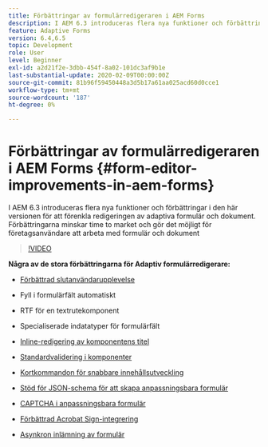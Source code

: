 ```yaml
---
title: Förbättringar av formulärredigeraren i AEM Forms
description: I AEM 6.3 introduceras flera nya funktioner och förbättringar i den här versionen för att förenkla redigeringen av adaptiva formulär och dokument. Förbättringarna minskar time to market och gör det möjligt för företagsanvändare att arbeta med formulär och dokument
feature: Adaptive Forms
version: 6.4,6.5
topic: Development
role: User
level: Beginner
exl-id: a2d21f2e-3dbb-454f-8a02-101dc3af9b1e
last-substantial-update: 2020-02-09T00:00:00Z
source-git-commit: 81b96f59450448a3d5b17a61aa025acd60d0cce1
workflow-type: tm+mt
source-wordcount: '187'
ht-degree: 0%

---
```


# Förbättringar av formulärredigeraren i AEM Forms {#form-editor-improvements-in-aem-forms}

I AEM 6.3 introduceras flera nya funktioner och förbättringar i den här versionen för att förenkla redigeringen av adaptiva formulär och dokument. Förbättringarna minskar time to market och gör det möjligt för företagsanvändare att arbeta med formulär och dokument

>[!VIDEO](https://video.tv.adobe.com/v/19500/)

**Några av de stora förbättringarna för Adaptiv formulärredigerare:**

* [Förbättrad slutanvändarupplevelse](https://helpx.adobe.com/aem-forms/6-3/introduction-forms-authoring.html)

* Fyll i formulärfält automatiskt
* RTF för en textrutekomponent
* Specialiserade indatatyper för formulärfält

* [Inline-redigering av komponentens titel](https://helpx.adobe.com/aem-forms/6-3/introduction-forms-authoring.html)
* [Standardvalidering i komponenter](https://helpx.adobe.com/aem-forms/6-3/introduction-forms-authoring.html)
* [Kortkommandon för snabbare innehållsutveckling](https://helpx.adobe.com/aem-forms/6-3/keyboard-shortcuts.html#AdaptiveFormEditor)
* [Stöd för JSON-schema för att skapa anpassningsbara formulär](https://helpx.adobe.com/aem-forms/6-3/adaptive-form-json-schema-form-model.html)
* [CAPTCHA i anpassningsbara formulär](https://helpx.adobe.com/aem-forms/6-3/captcha-adaptive-forms.html)
* [Förbättrad Acrobat Sign-integrering](https://helpx.adobe.com/aem-forms/6-3/working-with-adobe-sign.html)
* [Asynkron inlämning av formulär](https://helpx.adobe.com/aem-forms/6-3/asynchronous-submissions-adaptive-forms.html)

